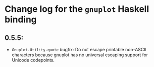 # Change log for the `gnuplot` Haskell binding

## 0.5.5:

 * `Gnuplot.Utility.quote` bugfix:
   Do not escape printable non-ASCII characters
   because gnuplot has no universal escaping support for Unicode codepoints.
